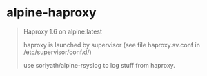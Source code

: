 # alpine-haproxy
> Haproxy 1.6 on alpine:latest
>
> haproxy is launched by supervisor (see file haproxy.sv.conf in /etc/supervisor/conf.d/)
>
> use soriyath/alpine-rsyslog to log stuff from haproxy.
